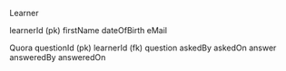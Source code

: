 Learner

learnerId (pk)
firstName
dateOfBirth
eMail


Quora
questionId (pk)
learnerId (fk)
question
askedBy
askedOn
answer
answeredBy
answeredOn